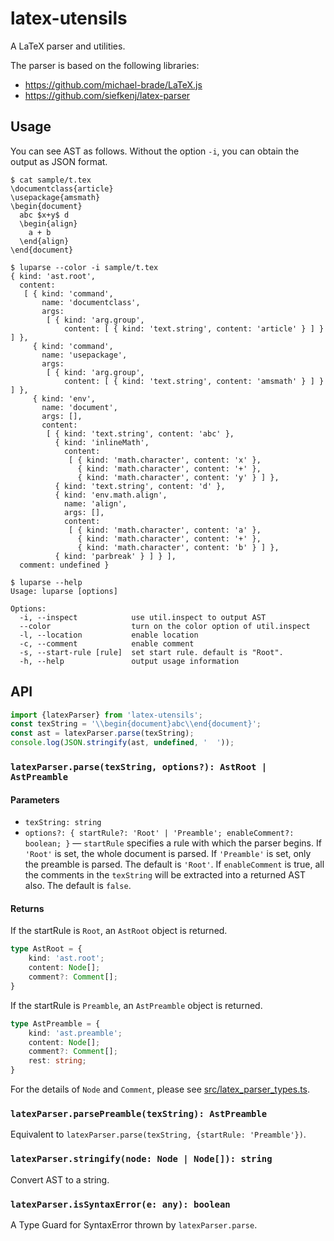 # latex-utensils

A LaTeX parser and utilities.

The parser is based on the following libraries:

- https://github.com/michael-brade/LaTeX.js
- https://github.com/siefkenj/latex-parser

## Usage

You can see AST as follows. Without the option `-i`, you can obtain the output as JSON format.

```
$ cat sample/t.tex
\documentclass{article}
\usepackage{amsmath}
\begin{document}
  abc $x+y$ d
  \begin{align}
    a + b
  \end{align}
\end{document}

$ luparse --color -i sample/t.tex
{ kind: 'ast.root',
  content:
   [ { kind: 'command',
       name: 'documentclass',
       args:
        [ { kind: 'arg.group',
            content: [ { kind: 'text.string', content: 'article' } ] } ] },
     { kind: 'command',
       name: 'usepackage',
       args:
        [ { kind: 'arg.group',
            content: [ { kind: 'text.string', content: 'amsmath' } ] } ] },
     { kind: 'env',
       name: 'document',
       args: [],
       content:
        [ { kind: 'text.string', content: 'abc' },
          { kind: 'inlineMath',
            content:
             [ { kind: 'math.character', content: 'x' },
               { kind: 'math.character', content: '+' },
               { kind: 'math.character', content: 'y' } ] },
          { kind: 'text.string', content: 'd' },
          { kind: 'env.math.align',
            name: 'align',
            args: [],
            content:
             [ { kind: 'math.character', content: 'a' },
               { kind: 'math.character', content: '+' },
               { kind: 'math.character', content: 'b' } ] },
          { kind: 'parbreak' } ] } ],
  comment: undefined }

$ luparse --help
Usage: luparse [options]

Options:
  -i, --inspect            use util.inspect to output AST
  --color                  turn on the color option of util.inspect
  -l, --location           enable location
  -c, --comment            enable comment
  -s, --start-rule [rule]  set start rule. default is "Root".
  -h, --help               output usage information
```

## API

```typescript
import {latexParser} from 'latex-utensils';
const texString = '\\begin{document}abc\\end{document}';
const ast = latexParser.parse(texString);
console.log(JSON.stringify(ast, undefined, '  '));
```

### `latexParser.parse(texString, options?): AstRoot | AstPreamble`

#### Parameters

* `texString: string`
* `options?: { startRule?: 'Root' | 'Preamble'; enableComment?: boolean; }` — `startRule` specifies a rule with which the parser begins. If `'Root'` is set, the whole document is parsed. If `'Preamble'` is set, only the preamble is parsed. The default is `'Root'`. If `enableComment` is true, all the comments in the `texString` will be extracted into a returned AST also. The default is `false`.

#### Returns

If the startRule is `Root`, an `AstRoot` object is returned.

```typescript
type AstRoot = {
    kind: 'ast.root';
    content: Node[];
    comment?: Comment[];
}
```

If the startRule is `Preamble`, an `AstPreamble` object is returned.

```typescript
type AstPreamble = {
    kind: 'ast.preamble';
    content: Node[];
    comment?: Comment[];
    rest: string;
}
```

For the details of `Node` and `Comment`, please see [src/latex_parser_types.ts](https://github.com/tamuratak/latex-utensils/blob/master/src/latex_parser_types.ts).


### `latexParser.parsePreamble(texString): AstPreamble`

Equivalent to `latexParser.parse(texString, {startRule: 'Preamble'})`.

### `latexParser.stringify(node: Node | Node[]): string`

Convert AST to a string.

### `latexParser.isSyntaxError(e: any): boolean`

A Type Guard for SyntaxError thrown by `latexParser.parse`.
